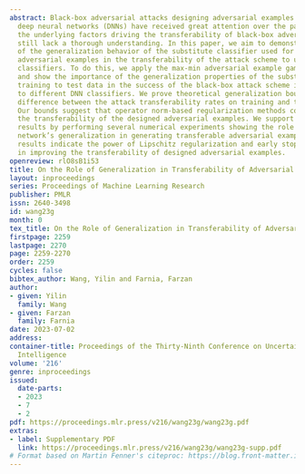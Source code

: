 ```yaml
---
abstract: Black-box adversarial attacks designing adversarial examples for unseen
  deep neural networks (DNNs) have received great attention over the past years. However,
  the underlying factors driving the transferability of black-box adversarial examples
  still lack a thorough understanding. In this paper, we aim to demonstrate the role
  of the generalization behavior of the substitute classifier used for generating
  adversarial examples in the transferability of the attack scheme to unobserved DNN
  classifiers. To do this, we apply the max-min adversarial example game framework
  and show the importance of the generalization properties of the substitute DNN from
  training to test data in the success of the black-box attack scheme in application
  to different DNN classifiers. We prove theoretical generalization bounds on the
  difference between the attack transferability rates on training and test samples.
  Our bounds suggest that operator norm-based regularization methods could improve
  the transferability of the designed adversarial examples. We support our theoretical
  results by performing several numerical experiments showing the role of the substitute
  network’s generalization in generating transferable adversarial examples. Our empirical
  results indicate the power of Lipschitz regularization and early stopping methods
  in improving the transferability of designed adversarial examples.
openreview: rlO8sB1i53
title: On the Role of Generalization in Transferability of Adversarial Examples
layout: inproceedings
series: Proceedings of Machine Learning Research
publisher: PMLR
issn: 2640-3498
id: wang23g
month: 0
tex_title: On the Role of Generalization in Transferability of Adversarial Examples
firstpage: 2259
lastpage: 2270
page: 2259-2270
order: 2259
cycles: false
bibtex_author: Wang, Yilin and Farnia, Farzan
author:
- given: Yilin
  family: Wang
- given: Farzan
  family: Farnia
date: 2023-07-02
address:
container-title: Proceedings of the Thirty-Ninth Conference on Uncertainty in Artificial
  Intelligence
volume: '216'
genre: inproceedings
issued:
  date-parts:
  - 2023
  - 7
  - 2
pdf: https://proceedings.mlr.press/v216/wang23g/wang23g.pdf
extras:
- label: Supplementary PDF
  link: https://proceedings.mlr.press/v216/wang23g/wang23g-supp.pdf
# Format based on Martin Fenner's citeproc: https://blog.front-matter.io/posts/citeproc-yaml-for-bibliographies/
---
```

